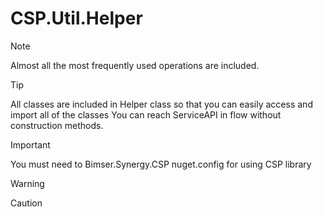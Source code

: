 # CSP.Util.Helper


> [!NOTE]
> Almost all the most frequently used operations are included.

> [!TIP]
> All classes are included in Helper class so that you can easily access and import all of the classes
> You can reach ServiceAPI in flow without construction methods.

> [!IMPORTANT]
> You must need to Bimser.Synergy.CSP nuget.config for using CSP library

> [!WARNING]
> 

> [!CAUTION]
> 


```c#
